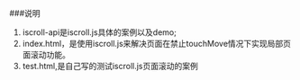 ###说明
1. iscroll-api是iscroll.js具体的案例以及demo;
2. index.html，是使用iscroll.js来解决页面在禁止touchMove情况下实现局部页面滚动功能。
3. test.html,是自己写的测试iscroll.js页面滚动的案例
